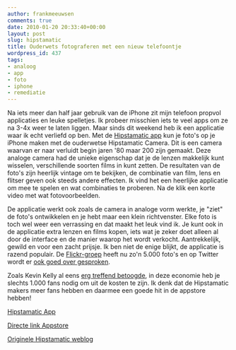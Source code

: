 ```yaml
---
author: frankmeeuwsen
comments: true
date: 2010-01-20 20:33:40+00:00
layout: post
slug: hipstamatic
title: Ouderwets fotograferen met een nieuw telefoontje
wordpress_id: 437
tags:
- analoog
- app
- foto
- iphone
- remediatie
---
```


Na iets meer dan half jaar gebruik van de iPhone zit mijn telefoon propvol applicaties en leuke spelletjes. Ik probeer misschien iets te veel apps om ze na 3-4x weer te laten liggen. Maar sinds dit weekend heb ik een applicatie waar ik echt verliefd op ben. Met de [Hipstamatic app](http://hipstamaticapp.com/) kun je foto's op je iPhone maken met de ouderwetse Hipstamatic Camera. Dit is een camera waarvan er naar verluidt begin jaren '80 maar 200 zijn gemaakt. Deze analoge camera had de unieke eigenschap dat je de lenzen makkelijk kunt wisselen, verschillende soorten films in kunt zetten. De resultaten van de foto's zijn heerlijk vintage om te bekijken, de combinatie van film, lens en flitser geven ook steeds andere effecten. Ik vind het een heerlijke applicatie om mee te spelen en wat combinaties te proberen. Na de klik een korte video met wat fotovoorbeelden.

<!-- more -->



De applicatie werkt ook zoals de camera in analoge vorm werkte, je "ziet" de foto's ontwikkelen en je hebt maar een klein richtvenster. Elke foto is toch wel weer een verrassing en dat maakt het leuk vind ik. Je kunt ook in de applicatie extra lenzen en films kopen, iets wat je zeker doet alleen al door de interface en de manier waarop het wordt verkocht. Aantrekkelijk, gewild en voor een zacht prijsje. Ik ben niet de enige blijkt, de applicatie is razend populair. De [Flickr-groep](http://www.flickr.com/groups/hipstamatic/pool/) heeft nu zo'n 5.000 foto's en op Twitter wordt er [ook goed over gesproken](http://search.twitter.com/search?q=hipstamatic).

Zoals Kevin Kelly al eens [erg treffend betoogde](http://www.kk.org/thetechnium/archives/2008/03/1000_true_fans.php), in deze economie heb je slechts 1.000 fans nodig om uit de kosten te zijn. Ik denk dat de Hipstamatic makers meer fans hebben en daarmee een goede hit in de appstore hebben!

[Hipstamatic App](http://hipstamaticapp.com/)

[Directe link Appstore](http://itunes.apple.com/nl/app/hipstamatic/id342115564?mt=8)

[Originele Hipstamatic weblog](http://hipstamatic.com/)
